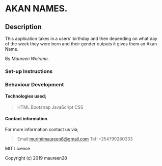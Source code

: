 # AKAN NAMES.

## Description
This application takes in a users' birthday and then depending on what day of the week they were born and their gender outputs it gives them an Akan Name.

By *Maureen Wairimu.*

### Set-up Instructions


### Behaviour Development

#### Technologies used;
> HTML
> Bootstrap
> JavaScript
> CSS

#### Contact information.
For more information contact us via;
> Email:murimimaureen8@gmail.com
> Tel :+254799280333

MIT License

Copyright (c) 2019 maureen28



